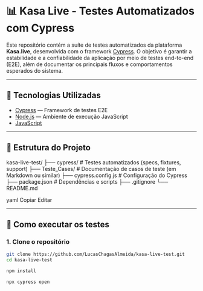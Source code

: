 # 📊 Kasa Live - Testes Automatizados com Cypress

Este repositório contém a suíte de testes automatizados da plataforma **Kasa.live**, desenvolvida com o framework [Cypress](https://www.cypress.io/). O objetivo é garantir a estabilidade e a confiabilidade da aplicação por meio de testes end-to-end (E2E), além de documentar os principais fluxos e comportamentos esperados do sistema.

---

## 🧪 Tecnologias Utilizadas

- [Cypress](https://www.cypress.io/) — Framework de testes E2E
- [Node.js](https://nodejs.org/) — Ambiente de execução JavaScript
- [JavaScript](https://developer.mozilla.org/en-US/docs/Web/JavaScript)

---

## 📁 Estrutura do Projeto

kasa-live-test/
├── cypress/ # Testes automatizados (specs, fixtures, support)
├── Teste_Cases/ # Documentação de casos de teste (em Markdown ou similar)
├── cypress.config.js # Configuração do Cypress
├── package.json # Dependências e scripts
├── .gitignore
└── README.md

yaml
Copiar
Editar


---

## 🚀 Como executar os testes

### 1. Clone o repositório

```bash
git clone https://github.com/LucasChagasAlmeida/kasa-live-test.git
cd kasa-live-test

npm install

npx cypress open
